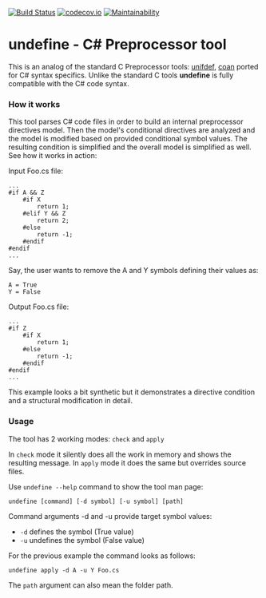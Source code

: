 [![Build Status](https://travis-ci.org/gaDZella/undefine.svg?branch=master)](https://travis-ci.org/gaDZella/undefine)
[![codecov.io](https://codecov.io/github/gaDZella/undefine/coverage.svg?branch=master)](https://codecov.io/github/gaDZella/undefine)
[![Maintainability](https://api.codeclimate.com/v1/badges/276111ca7e859d7af472/maintainability)](https://codeclimate.com/github/gaDZella/undefine/maintainability)


# undefine - C# Preprocessor tool

This is an analog of the standard C Preprocessor tools: [unifdef](http://manpages.ubuntu.com/manpages/xenial/man1/unifdef.1.html), [coan](http://coan2.sourceforge.net/) ported for C# syntax specifics.
Unlike the standard C tools **undefine** is fully compatible with the C# code syntax.

### How it works
This tool parses C# code files in order to build an internal preprocessor directives model.
Then the model's conditional directives are analyzed and the model is modified based on provided conditional symbol values.
The resulting condition is simplified and the overall model is simplified as well.
See how it works in action:

Input Foo.cs file:
```
...
#if A && Z
    #if X
        return 1;
    #elif Y && Z
        return 2;
    #else
        return -1;
    #endif
#endif
...
```

Say, the user wants to remove the A and Y symbols defining their values as:
 ```
 A = True
 Y = False
 ```

Output Foo.cs file:
```
...
#if Z
    #if X
        return 1;
    #else
        return -1;
    #endif
#endif
...
```

This example looks a bit synthetic but it demonstrates a directive condition and a structural modification in detail.

### Usage

The tool has 2 working modes: `check` and `apply`

In `check` mode it silently does all the work in memory and shows the resulting message.
In `apply` mode it does the same but overrides source files.

Use `undefine --help` command to show the tool man page:

```
undefine [command] [-d symbol] [-u symbol] [path]
```

Command arguments -d and -u provide target symbol values:

* `-d` defines the symbol (True value)
* `-u` undefines the symbol (False value)

For the previous example the command looks as follows:

```
undefine apply -d A -u Y Foo.cs
```

The `path` argument can also mean the folder path.


